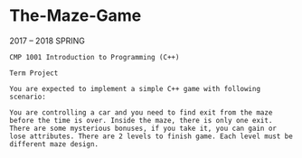 # The-Maze-Game
 2017 – 2018 SPRING 
	
	CMP 1001 Introduction to Programming (C++)
	
	Term Project 
	
	You are expected to implement a simple C++ game with following scenario:
	
	You are controlling a car and you need to find exit from the maze before the time is over. Inside the maze, there is only one exit. There are some mysterious bonuses, if you take it, you can gain or lose attributes. There are 2 levels to finish game. Each level must be different maze design. 
	
	

 

